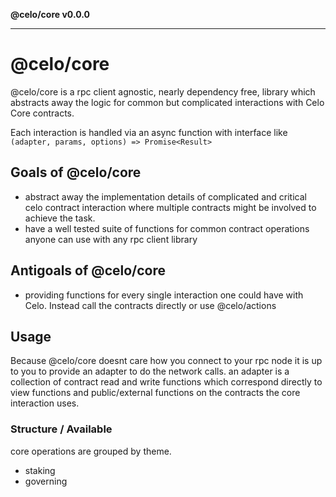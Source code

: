 **@celo/core v0.0.0**

***

# @celo/core

@celo/core is a rpc client agnostic, nearly dependency free, library which abstracts away the logic for common but complicated interactions with Celo Core contracts. 

Each interaction is handled via an async function with interface like `(adapter, params, options) => Promise<Result>`

## Goals of @celo/core

* abstract away the implementation details of complicated and critical celo contract interaction where multiple contracts might be involved to achieve the task.
* have a well tested suite of functions for common contract operations anyone can use with any rpc client library

## Antigoals of @celo/core

* providing functions for every single interaction one could have with Celo. Instead call the contracts directly or use @celo/actions

## Usage

Because @celo/core doesnt care how you connect to your rpc node it is up to you to provide an adapter to do the network calls. an adapter is a collection of contract read and write functions which correspond directly to view functions and public/external functions on the contracts the core interaction uses.

### Structure / Available 

core operations are grouped by theme. 

* staking
* governing
